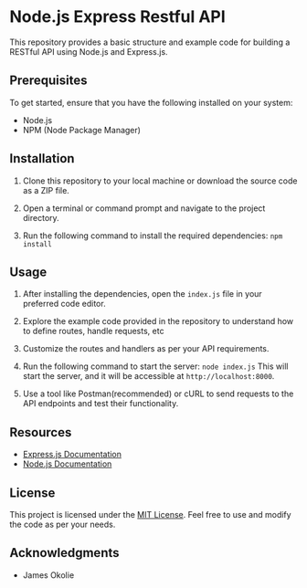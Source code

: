 # Node.js Express Restful API

This repository provides a basic structure and example code for building a RESTful API using Node.js and Express.js.

## Prerequisites

To get started, ensure that you have the following installed on your system:

- Node.js
- NPM (Node Package Manager)

## Installation

1. Clone this repository to your local machine or download the source code as a ZIP file.

2. Open a terminal or command prompt and navigate to the project directory.

3. Run the following command to install the required dependencies: `npm install`

## Usage

1. After installing the dependencies, open the `index.js` file in your preferred code editor.

2. Explore the example code provided in the repository to understand how to define routes, handle requests, etc

3. Customize the routes and handlers as per your API requirements.

4. Run the following command to start the server: `node index.js` This will start the server, and it will be accessible at `http://localhost:8000`.

5. Use a tool like Postman(recommended) or cURL to send requests to the API endpoints and test their functionality.

## Resources

- [Express.js Documentation](https://expressjs.com/)
- [Node.js Documentation](https://nodejs.org/)

## License

This project is licensed under the [MIT License](LICENSE). Feel free to use and modify the code as per your needs.

## Acknowledgments

- James Okolie


